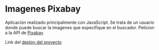 # Imagenes Pixabay

Aplicación realizado principalmente con JavaScript. Se trata de un usuario donde puede buscar la imagenes que especifique en el buscador. Peticion a la API de [Pixabay](https://pixabay.com/api/docs/)

Link del [deploy del proyecto](https://leonardo-g.github.io/API-Pixabay-imagenes/)